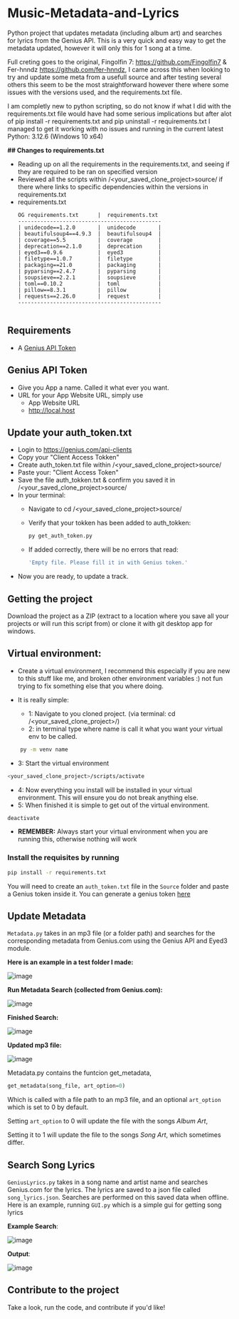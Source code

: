 # **Music-Metadata-and-Lyrics**
Python project that updates metadata (including album art) and searches for lyrics from the Genius API. This is a very quick and easy way to get the metadata updated, however it will only this for 1 song at a time. 

Full creting goes to the original, Fingolfin 7: https://github.com/Fingolfin7 & Fer-hnndz https://github.com/fer-hnndz, I came across this when looking to try and update some meta from a usefull source and after testing several others this seem to be the most straightforward however there where some issues with the versions used, and the requirements.txt file. 

I am completly new to python scripting, so do not know if what I did with the requirements.txt file would have had some serious implications but after alot of pip install -r requirements.txt and pip uninstall -r requirements.txt I managed to get it working with no issues and running in the current latest Python: 3.12.6 (Windows 10 x64)

**## Changes to requirements.txt**
* Reading up on all the requirements in the requirements.txt, and seeing if they are required to be ran on specified version
* Reviewed all the scripts within /<your_saved_clone_project>source/ if there where links to specific dependencies within the versions in requirements.txt
* requirements.txt
  ```
  OG requirements.txt      |  requirements.txt 
  ---------------------------------------------
  | unidecode==1.2.0       |  unidecode       |
  | beautifulsoup4==4.9.3  |  beautifulsoup4  |
  | coverage==5.5          |  coverage        |
  | deprecation==2.1.0     |  deprecation     |
  | eyed3==0.9.6           |  eyed3           |
  | filetype==1.0.7        |  filetype        |
  | packaging==21.0        |  packaging       |
  | pyparsing==2.4.7       |  pyparsing       |
  | soupsieve==2.2.1       |  soupsieve       |
  | toml==0.10.2           |  toml            |
  | pillow==8.3.1          |  pillow          |
  | requests==2.26.0       |  request         |
  ---------------------------------------------
```
```


## **Requirements**
* A [Genius API Token](https://docs.genius.com/#/getting-started-h1)

## **Genius API Token**
* Give you App a name. Called it what ever you want.
* URL for your App Website URL, simply use 
  * App Website URL
  * http://local.host

## **Update your auth_token.txt**
* Login to https://genius.com/api-clients
* Copy your "Client Access Tokken" 
* Create auth_token.txt file within /<your_saved_clone_project>source/
* Paste your: "Client Access Token"
* Save the file auth_tokken.txt & confirm you saved it in /<your_saved_clone_project>source/
* In your terminal:
  * Navigate to cd /<your_saved_clone_project>source/
  * Verify that your tokken has been added to auth_tokken:

    ```bash
    py get_auth_token.py
    ```
    
  * If added correctly, there will be no errors that read:
    ```bash
    'Empty file. Please fill it in with Genius token.'
    ```
* Now you are ready, to update a track.
    
## **Getting the project**

Download the project as a ZIP (extract to a location where you save all your projects or will run this script from) or clone it with git desktop app for windows. 

## **Virtual environment:**

* Create a virtual environment, I recommend this especially if you are new to this stuff like me, and broken other environment variables :) not fun trying to fix something else that you where doing. 

* It is really simple:
  * 1: Navigate to you cloned project. (via terminal: cd /<your_saved_clone_project>/)
  * 2: in terminal type where name is call it what you want your virtual env to be called. 
```bash
    py -m venv name
```
  * 3: Start the virtual environment

```bash
<your_saved_clone_project>/scripts/activate
```
  * 4: Now everything you install will be installed in your virtual environment. This will ensure you do not break anything else.
  * 5: When finished it is simple to get out of the virtual environment.

```bash
deactivate
```

  * **REMEMBER:** Always start your virtual environment when you are running this, otherwise nothing will work  

### Install the requisites by running

```bash
pip install -r requirements.txt
```

You will need to create an `auth_token.txt` file in the `Source` folder and paste a Genius token inside it. 
You can generate a genius token [here](https://docs.genius.com/#/getting-started-h1)

## Update Metadata
`Metadata.py` takes in an mp3 file (or a folder path) and searches for the corresponding metadata from Genius.com using the Genius API and Eyed3 module.

__Here is an example in a test folder I made:__

![image](https://user-images.githubusercontent.com/63872314/128647612-7f2d8515-69ad-4739-b986-fe6ce9ef14d1.png)

__Run Metadata Search (collected from Genius.com):__

![image](https://user-images.githubusercontent.com/63872314/128647830-2b3e475a-8fe5-41d5-9aa5-fe424e63d00e.png)

__Finished Search:__

![image](https://user-images.githubusercontent.com/63872314/128647739-e025fb6e-d320-4e5d-88e7-4eb40c8e175e.png)

__Updated mp3 file:__

![image](https://user-images.githubusercontent.com/63872314/128647768-c0492c67-567c-4e8a-b6b5-4eba72a060f9.png)

Metadata.py contains the funtcion get_metadata,

```python
get_metadata(song_file, art_option=0)
```

Which is called with a file path to an mp3 file, and an optional `art_option` which is set to 0 by default.

Setting `art_option` to 0 will update the file with the songs *Album Art*,

Setting it to 1 will update the file to the songs *Song Art*, which sometimes differ.

## Search Song Lyrics
`GeniusLyrics.py` takes in a song name and artist name and searches Genius.com for the lyrics. The lyrics are saved to a json file called `song_lyrics.json`. Searches are performed on this saved data when offline. Here is an example, running `GUI.py` which is a simple gui for getting song lyrics

__Example Search__:

![image](https://user-images.githubusercontent.com/63872314/128579595-604eba7a-b5f2-4a3b-936d-5d20945767e9.png)

__Output__:

![image](https://user-images.githubusercontent.com/63872314/128579639-bb099cbe-0d5d-4a0f-99af-fe760f9c8308.png)

## Contribute to the project
Take a look, run the code, and contribute if you'd like!






